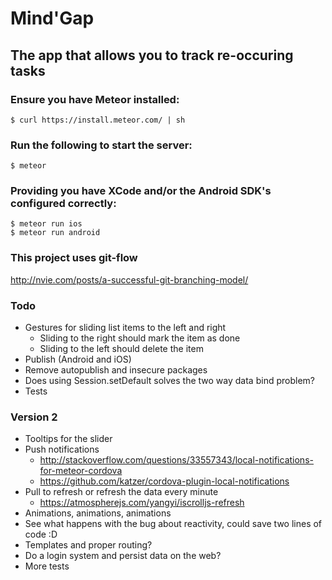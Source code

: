 # Mind'Gap
## The app that allows you to track re-occuring tasks

### Ensure you have Meteor installed:

    $ curl https://install.meteor.com/ | sh   

### Run the following to start the server:

    $ meteor

### Providing you have XCode and/or the Android SDK's configured correctly:

    $ meteor run ios
    $ meteor run android

### This project uses git-flow

http://nvie.com/posts/a-successful-git-branching-model/

### Todo

- Gestures for sliding list items to the left and right
  - Sliding to the right should mark the item as done
  - Sliding to the left should delete the item
- Publish (Android and iOS)
- Remove autopublish and insecure packages
- Does using Session.setDefault solves the two way data bind problem?
- Tests

### Version 2

- Tooltips for the slider
- Push notifications
  - http://stackoverflow.com/questions/33557343/local-notifications-for-meteor-cordova
  - https://github.com/katzer/cordova-plugin-local-notifications
- Pull to refresh or refresh the data every minute
  - https://atmospherejs.com/yangyi/iscrolljs-refresh
- Animations, animations, animations
- See what happens with the bug about reactivity, could save two lines of code :D
- Templates and proper routing?
- Do a login system and persist data on the web?
- More tests

